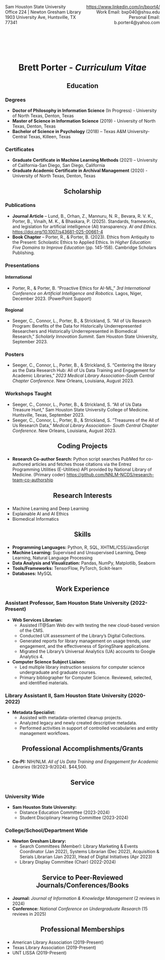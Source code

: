 <div style="display: flex; justify-content: space-between;">
  <div>
    Sam Houston State University<br>
    Office 224 | Newton Gresham Library<br>
    1903 University Ave, Huntsville, TX 77341
  </div>
  <div style="text-align: right;">
    <a href="https://www.linkedin.com/in/bport4/">https://www.linkedin.com/in/bport4/</a><br>
    Work Email: bxp040@shsu.edu<br>
    Personal Email: b.porter4@yahoo.com 
  </div>
</div>

<br><br>
<br><br>

# <p align="center">Brett Porter - <em>Curriculum Vitae</em></p>

## <p align="center">Education</p>

### Degrees
- **Doctor of Philosophy in Information Science** (In Progress) - University of North Texas, Denton, Texas
- **Master of Science in Information Science** (2019) - University of North Texas, Denton, Texas
- **Bachelor of Science in Psychology** (2018) – Texas A&M University-Central Texas, Killeen, Texas

### Certificates
- **Graduate Certificate in Machine Learning Methods** (2021) – University of California-San Diego, San Diego, California
- **Graduate Academic Certificate in Archival Management** (2020) - University of North Texas, Denton, Texas

## <p align="center">Scholarship</p>

### Publications
- **Journal Article** – Lund, B., Orhan, Z., Mannuru, N. R., Bevara, R. V. K., Porter, B., Vinaih, M. K., & Bhaskara, P. (2025). Standards, frameworks, and legislation for artificial intelligence (AI) transparency. *AI and Ethics*. https://doi.org/10.1007/s43681-025-00661-4
- **Book Chapter** – Porter, R., & Porter, B. (2023). Ethics from Antiquity to the Present: Scholastic Ethics to Applied Ethics. In *Higher Education: Five Domains to Improve Education* (pp. 145-158). Cambridge Scholars Publishing.

### Presentations

#### International
- Porter, R., & Porter, B. “Proactive Ethics for AI-ML,” *3rd International Conference on Artificial Intelligence and Robotics*. Lagos, Niger, December 2023. (PowerPoint Support)

#### Regional
- Seeger, C., Connor, L., Porter, B., & Strickland, S. “All of Us Research Program: Benefits of the Data for Historically Underrepresented Researchers and Historically Underrepresented in Biomedical Research,” *Scholarly Innovation Summit*. Sam Houston State University, September 2023.

### Posters
- Seeger, C., Connor, L., Porter, B., & Strickland, S. “Centering the library as the Data Research Hub: All of Us Data Training and Engagement for Academic Libraries,” *2023 Medical Library Association-South Central Chapter Conference*. New Orleans, Louisiana, August 2023.

### Workshops Taught
- Seeger, C., Connor, L., Porter, B., & Strickland, S. “All of Us Data Treasure Hunt,” Sam Houston State University College of Medicine. Huntsville, Texas, September 2023.
- Seeger, C., Connor, L., Porter, B., & Strickland, S. “Treasures of the All of Us Research Data,” *Medical Library Association- South Central Chapter Conference*. New Orleans, Louisiana, August 2023.

## <p align="center">Coding Projects</p>
- **Research Co-author Search:** Python script searches PubMed for co-authored articles and fetches those citations via the Entrez Programming Utilities (E-Utilities) API provided by National Library of Medicine. (Primary coder) https://github.com/NNLM-NCDS/research-team-co-authorship

## <p align="center">Research Interests</p>
- Machine Learning and Deep Learning
- Explainable AI and AI Ethics
- Biomedical Informatics

## <p align="center">Skills</p>
- **Programming Languages:** Python, R, SQL, XHTML/CSS/JavaScript
- **Machine Learning:** Supervised and Unsupervised Learning, Deep Learning, Natural Language Processing
- **Data Analysis and Visualization:** Pandas, NumPy, Matplotlib, Seaborn
- **Tools/Frameworks:** TensorFlow, PyTorch, Scikit-learn
- **Databases:** MySQL

## <p align="center">Work Experience</p>

### Assistant Professor, Sam Houston State University (2022-Present)
- **Web Services Librarian:**
    - Assisted IT@Sam Web dev with testing the new cloud-based version of the CMS.
    - Conducted UX assessment of the Library’s Digital Collections.
    - Generated reports for library management on usage trends, user engagement, and the effectiveness of SpringShare applications.
    - Migrated the Library’s Universal Analytics (UA) accounts to Google Analytics 4.
- **Computer Science Subject Liaison:**
    - Led multiple library instruction sessions for computer science undergraduate and graduate courses.
    - Primary bibliographer for Computer Science. Reviewed, selected, and identified materials.

### Library Assistant II, Sam Houston State University (2020-2022)
- **Metadata Specialist:**
    - Assisted with metadata-oriented cleanup projects.
    - Analyzed legacy and newly created descriptive metadata.
    - Performed activities in support of controlled vocabularies and entity management workflows.

## <p align="center">Professional Accomplishments/Grants</p>
- **Co-PI:** NIH/NLM. *All of Us Data Training and Engagement for Academic Libraries* (9/2023-9/2024). $44,500.

## <p align="center">Service</p>

### University Wide
- **Sam Houston State University:**
    - Distance Education Committee (2023-2024)
    - Student Disciplinary Hearing Committee (2023-2024)

### College/School/Department Wide
- **Newton Gresham Library:**
    - Search Committees (Member): Library Marketing & Events Coordinator (Jan 2022), Systems Librarian (Dec 2022), Acquisition & Serials Librarian (Jan 2023), Head of Digital Initiatives (Apr 2023)
    - Library Display Committee (Chair) (2022-2024)

## <p align="center">Service to Peer-Reviewed Journals/Conferences/Books</p>
- **Journal:** *Journal of Information & Knowledge Management* (2 reviews in 2024)
- **Conference:** *National Conference on Undergraduate Research* (15 reviews in 2025)

## <p align="center">Professional Memberships</p>
- American Library Association (2019-Present)
- Texas Library Association (2019-Present)
- UNT LISSA (2019-Present)
